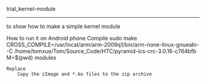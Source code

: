 trial_kernel-module
___

to show how to make a simple kernel module


How to run it on Android phone
    Compile
        sudo make CROSS_COMPILE=/usr/local/arm/arm-2009q1/bin/arm-none-linux-gnueabi- -C /home/tomxue/Tom/Source_Code/HTC/pyramid-ics-crc-3.0.16-c764bfb  M=$(pwd) modules

    Replace
        Copy the zImage and *.ko files to the zip archive
